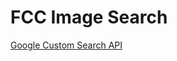 # FCC Image Search

[Google Custom Search API](https://developers.google.com/custom-search/json-api/v1/overview?hl=en_US)
